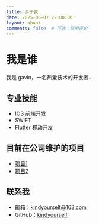 ```yaml
---
title: 关于我
date: 2025-06-07 22:00:00
layout: about
comments: false  # 可选：禁用评论
---
```


# 我是谁

我是 gavin，一名热爱技术的开发者...

## 专业技能
- IOS 前端开发
- SWIFT
- Flutter 移动开发

## 目前在公司维护的项目
- [项目1](https://github.com/7moor-tech/QMLineSDK)
- [项目2](https://apps.apple.com/cn/app/%E4%B8%83%E9%99%8C%E4%BA%91%E5%AE%A2%E6%9C%8D/id1204613125)

## 联系我
- 邮箱：kindyourself@163.com
- GitHub：[kindyourself](https://github.com/kindyourself)
